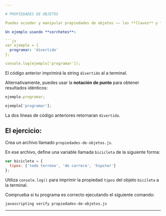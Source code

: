 ```yaml
---

# PROPIEDADES DE OBJETOS

Puedes acceder y manipular propiedades de objetos –– las **llaves** y **valores** que un objeto contiene –– utilizando una forma muy similar que con arrays. 

Un ejemplo usando **corchetes**:

```js
var ejemplo = {
  programar: 'divertido'
};

console.log(ejemplo['programar']);
```

El código anterior imprimirá la string `divertido` al a terminal.

Alternativamente, puedes usar la **notación de punto** para obtener resultados idénticos:

```js
ejemplo.programar;

ejemplo['programar'];
```

La dos líneas de código anteriores retornaran `divertido`.

## El ejercicio:

Crea un archivo llamado `propiedades-de-objetos.js`.

En ese archivo, define una variable llamada `bicicleta` de la siguiente forma:

```js
var bicicleta = {
  tipos: ['todo terreno', 'de carrera', 'hipster']
};
```

Utiliza `console.log()` para imprimir la propiedad `tipos` del objeto `bicileta` a la terminal.

Comprueba si tu programa es correcto ejecutando el siguiente comando:

`javascripting verify propiedades-de-objetos.js`

---
```

